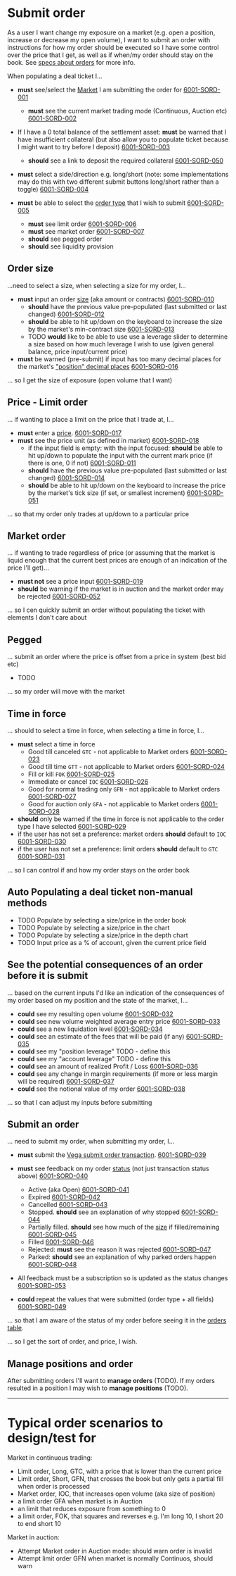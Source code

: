 # Submit order
As a user I want change my exposure on a market (e.g. open a position, increase or decrease my open volume), I want to submit an order with instructions for how my order should be executed so I have some control over the price that I get, as well as if when/my order should stay on the book. See [specs about orders](../protocol#orders) for more info.

When populating a deal ticket I...

- **must** see/select the [Market](./7001-DATA-data_display.md#market) I am submitting the order for <a name="6001-SORD-001" href="#6001-SORD-001">6001-SORD-001</a>
  - **must** see the current market trading mode (Continuous, Auction etc) <a name="6001-SORD-002" href="#6001-SORD-002">6001-SORD-002</a>

- If I have a 0 total balance of the settlement asset: **must** be warned that I have insufficient collateral (but also allow you to populate ticket because I might want to try before I deposit) <a name="6001-SORD-003" href="#6001-SORD-003">6001-SORD-003</a>
  - **should** see a link to deposit the required collateral <a name="6001-SORD-050" href="#6001-SORD-050">6001-SORD-050</a>

- **must** select a side/direction e.g. long/short (note: some implementations may do this with two different submit buttons long/short rather than a toggle) <a name="6001-SORD-004" href="#6001-SORD-004">6001-SORD-004</a>

- **must** be able to select the [order type](../protocol/0014-ORDT-order_types.md) that I wish to submit <a name="6001-SORD-005" href="#6001-SORD-005">6001-SORD-005</a>
  - **must** see limit order <a name="6001-SORD-006" href="#6001-SORD-006">6001-SORD-006</a>
  - **must** see market order <a name="6001-SORD-007" href="#6001-SORD-007">6001-SORD-007</a>
  - **should** see pegged order <!-- <a name="6001-SORD-008" href="#6001-SORD-008">6001-SORD-008</a> -->
  - **should** see liquidity provision <!-- <a name="6001-SORD-009" href="#6001-SORD-009">6001-SORD-009</a> -->

## Order size

...need to select a size, when selecting a size for my order, I...

- **must** input an order [size](7001-DATA-data_display.md#size) (aka amount or contracts) <a name="6001-SORD-010" href="#6001-SORD-010">6001-SORD-010</a>
  - **should** have the previous value pre-populated (last submitted or last changed) <a name="6001-SORD-012" href="#6001-SORD-012">6001-SORD-012</a>
  - **should** be able to hit up/down on the keyboard to increase the size by the market's min-contract size <a name="6001-SORD-013" href="#6001-SORD-013">6001-SORD-013</a>
  - TODO **would** like to be able to use use a leverage slider to determine a size based on how much leverage I wish to use (given general balance, price input/current price) <!-- <a name="6001-SORD-015" href="#6001-SORD-015">6001-SORD-015</a> -->
- **must** be warned (pre-submit) if input has too many decimal places for the market's ["position" decimal places](7001-DATA-data_display.md#size) <a name="6001-SORD-016" href="#6001-SORD-016">6001-SORD-016</a> 

... so I get the size of exposure (open volume that I want)

## Price - Limit order

... if wanting to place a limit on the price that I trade at, I...

- **must** enter a [price](7001-DATA-data_display.md#quote-price). <a name="6001-SORD-017" href="#6001-SORD-017">6001-SORD-017</a> 
- **must** see the price unit (as defined in market) <a name="6001-SORD-018" href="#6001-SORD-018">6001-SORD-018</a>
  - if the input field is empty: with the input focused: **should** be able to hit up/down to populate the input with the current mark price (if there is one, 0 if not) <a name="6001-SORD-011" href="#6001-SORD-011">6001-SORD-011</a>
  - **should** have the previous value pre-populated (last submitted or last changed) <a name="6001-SORD-014" href="#6001-SORD-014">6001-SORD-014</a>
  - **should** be able to hit up/down on the keyboard to increase the price by the market's tick size (if set, or smallest increment) <a name="6001-SORD-051" href="#6001-SORD-051">6001-SORD-051</a>

... so that my order only trades at up/down to a particular price

## Market order

... if wanting to trade regardless of price (or assuming that the market is liquid enough that the current best prices are enough of an indication of the price I'll get)...

- **must not** see a price input <a name="6001-SORD-019" href="#6001-SORD-019">6001-SORD-019</a>
- **should** be warning if the market is in auction and the market order may be rejected <a name="6001-SORD-052" href="#6001-SORD-052">6001-SORD-052</a>

... so I cen quickly submit an order without populating the ticket with elements I don't care about

## Pegged

... submit an order where the price is offset from a price in system (best bid etc)

- TODO

... so my order will move with the market

## Time in force

... should to select a time in force, when selecting a time in force, I...

- **must** select a time in force
  - Good till canceled `GTC` - not applicable to Market orders <a name="6001-SORD-023" href="#6001-SORD-023">6001-SORD-023</a>
  - Good till time `GTT` - not applicable to Market orders <a name="6001-SORD-024" href="#6001-SORD-024">6001-SORD-024</a>
  - Fill or kill `FOK` <a name="6001-SORD-025" href="#6001-SORD-025">6001-SORD-025</a>
  - Immediate or cancel `IOC` <a name="6001-SORD-026" href="#6001-SORD-026">6001-SORD-026</a>
  - Good for normal trading only `GFN` - not applicable to Market orders <a name="6001-SORD-027" href="#6001-SORD-027">6001-SORD-027</a>
  - Good for auction only `GFA` - not applicable to Market orders <a name="6001-SORD-028" href="#6001-SORD-028">6001-SORD-028</a>
- **should** only be warned if the time in force is not applicable to the order type I have selected <a name="6001-SORD-029" href="#6001-SORD-029">6001-SORD-029</a>
- if the user has not set a preference: market orders **should** default to `IOC` <a name="6001-SORD-030" href="#6001-SORD-030">6001-SORD-030</a>
- if the user has not set a preference: limit orders **should** default to `GTC` <a name="6001-SORD-031" href="#6001-SORD-031">6001-SORD-031</a>

... so I can control if and how my order stays on the order book

## Auto Populating a deal ticket non-manual methods

- TODO Populate by selecting a size/price in the order book
- TODO Populate by selecting a size/price in the chart
- TODO Populate by selecting a size/price in the depth chart
- TODO Input price as a % of account, given the current price field

## See the potential consequences of an order before it is submit
... based on the current inputs I'd like an indication of the consequences of my order based on my position and the state of the market, I...

- **could** see my resulting open volume <a name="6001-SORD-032" href="#6001-SORD-032">6001-SORD-032</a>
- **could** see new volume weighted average entry price <a name="6001-SORD-033" href="#6001-SORD-033">6001-SORD-033</a>
- **could** see a new liquidation level <a name="6001-SORD-034" href="#6001-SORD-034">6001-SORD-034</a>
- **could** see an estimate of the fees that will be paid (if any) <a name="6001-SORD-035" href="#6001-SORD-035">6001-SORD-035</a>
- **could** see my "position leverage" TODO - define this
- **could** see my "account leverage" TODO - define this 
- **could** see an amount of realized Profit / Loss <a name="6001-SORD-036" href="#6001-SORD-036">6001-SORD-036</a>
- **could** see any change in margin requirements (if more or less margin will be required) <a name="6001-SORD-037" href="#6001-SORD-037">6001-SORD-037</a>
- **could** see the notional value of my order <a name="6001-SORD-038" href="#6001-SORD-038">6001-SORD-038</a>

... so that I can adjust my inputs before submitting

## Submit an order

... need to submit my order, when submitting my order, I... 

- **must** submit the [Vega submit order transaction](0013-WTXN-submit_vega_transaction.md). <a name="6001-SORD-039" href="#6001-SORD-039">6001-SORD-039</a>

- **must** see feedback on my order [status](https://docs.vega.xyz/docs/mainnet/grpc/vega/vega.proto#orderstatus) (not just transaction status above) <a name="6001-SORD-040" href="#6001-SORD-040">6001-SORD-040</a>
  - Active (aka Open) <a name="6001-SORD-041" href="#6001-SORD-041">6001-SORD-041</a>
  - Expired <a name="6001-SORD-042" href="#6001-SORD-042">6001-SORD-042</a>
  - Cancelled <a name="6001-SORD-043" href="#6001-SORD-043">6001-SORD-043</a>
  - Stopped. **should** see an explanation of why stopped <a name="6001-SORD-044" href="#6001-SORD-044">6001-SORD-044</a>
  - Partially filled. **should** see how much of the [size](7001-DATA-data_display.md#size) if filled/remaining <a name="6001-SORD-045" href="#6001-SORD-045">6001-SORD-045</a>
  - Filled <a name="6001-SORD-046" href="#6001-SORD-046">6001-SORD-046</a>
  - Rejected: **must** see the reason it was rejected <a name="6001-SORD-047" href="#6001-SORD-047">6001-SORD-047</a>
  - Parked: **should** see an explanation of why parked orders happen <a name="6001-SORD-048" href="#6001-SORD-048">6001-SORD-048</a>
- All feedback must be a subscription so is updated as the status changes <a name="6001-SORD-053" href="#6001-SORD-053">6001-SORD-053</a>
 - **could** repeat the values that were submitted (order type + all fields) <a name="6001-SORD-049" href="#6001-SORD-049">6001-SORD-049</a>

... so that I am aware of the status of my order before seeing it in the [orders table](6002-MORD-manage_orders.md).

... so I get the sort of order, and price, I wish.

## Manage positions and order
After submitting orders I'll want to **manage orders** (TODO). If my orders resulted in a position I may wish to **manage positions** (TODO).

_____

# Typical order scenarios to design/test for

Market in continuous trading:
- Limit order, Long, GTC, with a price that is lower than the current price
- Limit order, Short, GFN, that crosses the book but only gets a partial fill when order is processed
- Market order, IOC, that increases open volume (aka size of position)
- a limit order GFA when market is in Auction
- an limit that reduces exposure from something to 0
- a limit order, FOK, that squares and reverses e.g. I'm long 10, I short 20 to end short 10

Market in auction:
- Attempt Market order in Auction mode: should warn order is invalid
- Attempt limit order GFN when market is normally Continuos, should warn